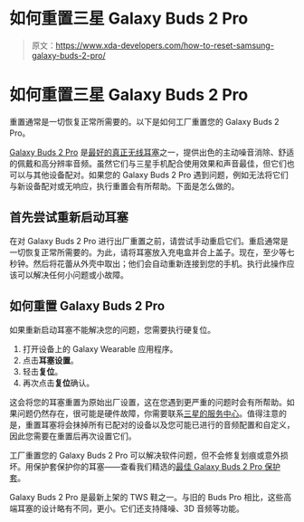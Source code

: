# 如何重置三星 Galaxy Buds 2 Pro

> 原文：<https://www.xda-developers.com/how-to-reset-samsung-galaxy-buds-2-pro/>

# 如何重置三星 Galaxy Buds 2 Pro

重置通常是一切恢复正常所需要的。以下是如何工厂重置您的 Galaxy Buds 2 Pro。

[Galaxy Buds 2 Pro](https://www.xda-developers.com/samsung-galaxy-buds-2-pro-review/) 是[最好的真正无线耳塞](https://www.xda-developers.com/best-wireless-earbuds/)之一，提供出色的主动噪音消除、舒适的佩戴和高分辨率音频。虽然它们与三星手机配合使用效果和声音最佳，但它们也可以与其他设备配对。如果您的 Galaxy Buds 2 Pro 遇到问题，例如无法将它们与新设备配对或无响应，执行重置会有所帮助。下面是怎么做的。

## 首先尝试重新启动耳塞

在对 Galaxy Buds 2 Pro 进行出厂重置之前，请尝试手动重启它们。重启通常是一切恢复正常所需要的。为此，请将耳塞放入充电盒并合上盖子。现在，至少等七秒钟。然后将花蕾从外壳中取出；他们会自动重新连接到您的手机。执行此操作应该可以解决任何小问题或小故障。

## 如何重置 Galaxy Buds 2 Pro

如果重新启动耳塞不能解决您的问题，您需要执行硬复位。

1.  打开设备上的 Galaxy Wearable 应用程序。
2.  点击**耳塞设置**。
3.  轻击**复位**。
4.  再次点击**复位**确认。

这会将您的耳塞重置为原始出厂设置，这在您遇到更严重的问题时会有所帮助。如果问题仍然存在，很可能是硬件故障，你需要联系[三星的服务中心](https://shop-links.co/link/?exclusive=1&publisher_slug=xda&article_name=How+to+reset+the+Samsung+Galaxy+Buds+2+Pro&article_url=https%3A%2F%2Fwww.xda-developers.com%2Fhow-to-reset-samsung-galaxy-buds-2-pro%2F&u1=UUxdaUeUpU1001520&url=https%3A%2F%2Fwww.samsung.com%2Flevant%2Fsupport%2Fservice-center%2F)。值得注意的是，重置耳塞将会抹掉所有已配对的设备以及您可能已进行的音频配置和自定义，因此您需要在重置后再次设置它们。

工厂重置您的 Galaxy Buds 2 Pro 可以解决软件问题，但不会修复划痕或意外损坏。用保护套保护你的耳塞——查看我们精选的[最佳 Galaxy Buds 2 Pro 保护套](https://www.xda-developers.com/best-samsung-galaxy-buds-2-pro-cases/)。

Galaxy Buds 2 Pro 是最新上架的 TWS 鞋之一。与旧的 Buds Pro 相比，这些高端耳塞的设计略有不同，更小。它们还支持降噪、3D 音频等功能。